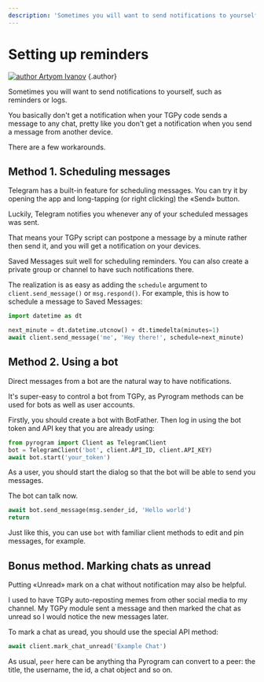 ```yaml
---
description: 'Sometimes you will want to send notifications to yourself, such as reminders or logs. There are multiple approaches: scheduling messages, using a bot, or marking chats as unread.'
---
```


# Setting up reminders   

[![author](https://avatars.githubusercontent.com/u/38432588) Artyom Ivanov](https://github.com/tm-a-t)
{.author}

Sometimes you will want to send notifications to yourself, such as reminders or logs.   

You basically don't get a notification when your TGPy code sends a message to any chat, pretty like you don't get a notification when you send a message from another device.   

There are a few workarounds.   

## Method 1. Scheduling messages   

Telegram has a built-in feature for scheduling messages. You can try it by opening the app and long-tapping (or right clicking) the «Send» button.   

Luckily, Telegram notifies you whenever any of your scheduled messages was sent.   

That means your TGPy script can postpone a message by a minute rather then send it, and you will get a notification on your devices.   

Saved Messages suit well for scheduling reminders. You can also create a private group or channel to have such notifications there.   

The realization is as easy as adding the `schedule` argument to `client.send_message()` or `msg.respond()`. For example, this is how to schedule a message to Saved Messages:   

```python
import datetime as dt

next_minute = dt.datetime.utcnow() + dt.timedelta(minutes=1)
await client.send_message('me', 'Hey there!', schedule=next_minute)
```

## Method 2. Using a bot   

Direct messages from a bot are the natural way to have notifications.   

It's super-easy to control a bot from TGPy, as Pyrogram methods can be used for bots as well as user accounts.   

Firstly, you should create a bot with BotFather. Then log in using the bot token and API key that you are already using:   

```python
from pyrogram import Client as TelegramClient
bot = TelegramClient('bot', client.API_ID, client.API_KEY)
await bot.start('your_token')
```

As a user, you should start the dialog so that the bot will be able to send you messages.   

The bot can talk now.   

```python
await bot.send_message(msg.sender_id, 'Hello world')
return
```

Just like this, you can use `bot` with familiar client methods to edit and pin messages, for example.   

## Bonus method. Marking chats as unread   

Putting «Unread» mark on a chat without notification may also be helpful.   

I used to have TGPy auto-reposting memes from other social media to my channel. My TGPy module sent a message and then marked the chat as unread so I would notice the new messages later.   

To mark a chat as uread, you should use the special API method:   

```python
await client.mark_chat_unread('Example Chat')
```

As usual, `peer` here can be anything tha Pyrogram can convert to a peer: the title, the username, the id, a chat object and so on.   
